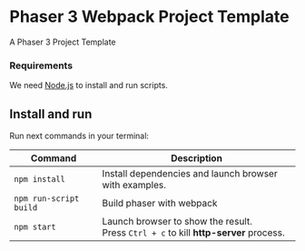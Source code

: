 # Phaser 3 Webpack Project Template

A Phaser 3 Project Template

### Requirements

We need [Node.js](https://nodejs.org) to install and run scripts.

## Install and run

Run next commands in your terminal:

| Command | Description |
|---------|-------------|
| `npm install` | Install dependencies and launch browser with examples.|
| `npm run-script build` | Build phaser with webpack |
| `npm start` | Launch browser to show the result. <br> Press `Ctrl + c` to kill **http-server** process. |
